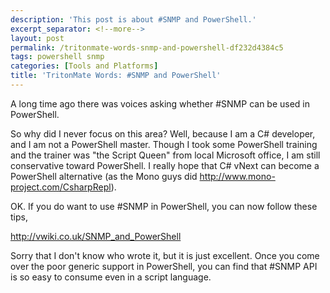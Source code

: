 ```yaml
---
description: 'This post is about #SNMP and PowerShell.'
excerpt_separator: <!--more-->
layout: post
permalink: /tritonmate-words-snmp-and-powershell-df232d4384c5
tags: powershell snmp
categories: [Tools and Platforms]
title: 'TritonMate Words: #SNMP and PowerShell'
---
```

A long time ago there was voices asking whether #SNMP can be used in PowerShell.
<!--more-->

So why did I never focus on this area? Well, because I am a C# developer, and I am not a PowerShell master. Though I took some PowerShell training and the trainer was "the Script Queen" from local Microsoft office, I am still conservative toward PowerShell. I really hope that C# vNext can become a PowerShell alternative (as the Mono guys did http://www.mono-project.com/CsharpRepl).

OK. If you do want to use #SNMP in PowerShell, you can now follow these tips,

http://vwiki.co.uk/SNMP_and_PowerShell

Sorry that I don't know who wrote it, but it is just excellent. Once you come over the poor generic support in PowerShell, you can find that #SNMP API is so easy to consume even in a script language.
